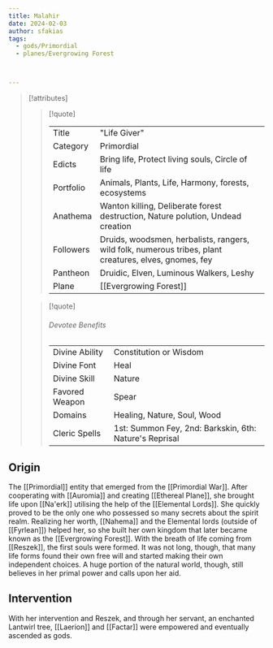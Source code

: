 ```yaml
---
title: Malahir
date: 2024-02-03
author: sfakias
tags:
  - gods/Primordial
  - planes/Evergrowing Forest



---
```

> [!attributes]
> 
> > [!quote]
> >
> > | | |
> > | --- | --- |
> > | Title | "Life Giver" |
> > | Category | Primordial |
> > | Edicts | Bring life, Protect living souls, Circle of life |
> > | Portfolio | Animals, Plants, Life, Harmony, forests, ecosystems |
> > | Anathema | Wanton killing, Deliberate forest destruction, Nature polution, Undead creation |
> > | Followers | Druids, woodsmen, herbalists, rangers, wild folk, numerous tribes, plant creatures, elves, gnomes, fey |
> > | Pantheon | Druidic, Elven, Luminous Walkers, Leshy |
> > | Plane | [[Evergrowing Forest]] |
>
> > [!quote]
> > 
> > ###### Devotee Benefits
> > | | |
> > | --- | --- |
> > | Divine Ability | Constitution or Wisdom |
> > | Divine Font | Heal |
> > | Divine Skill | Nature |
> > | Favored Weapon | Spear |
> > | Domains | Healing, Nature, Soul, Wood |
> > | Cleric Spells | 1st: Summon Fey, 2nd: Barkskin, 6th: Nature's Reprisal |

## Οrigin

The [[Primordial]] entity that emerged from the [[Primordial War]]. After cooperating with [[Auromia]] and creating [[Ethereal Plane]], she brought life upon [[Na'erk]] utilising the help of the [[Elemental Lords]]. She quickly proved to be the only one who possessed so many secrets about the spirit realm. Realizing her worth, [[Nahema]] and the Elemental lords (outside of [[Fyrlean]]) helped her, so she built her own kingdom that later became known as the [[Evergrowing Forest]]. With the breath of life coming from [[Reszek]], the first souls were formed. It was not long, though, that many life forms found their own free will and started making their own independent choices. A huge portion of the natural world, though, still believes in her primal power and calls upon her aid.

## Intervention

With her intervention and Reszek, and through her servant, an enchanted Lantwirl tree, [[Laerion]] and [[Factar]] were empowered and eventually ascended as gods.